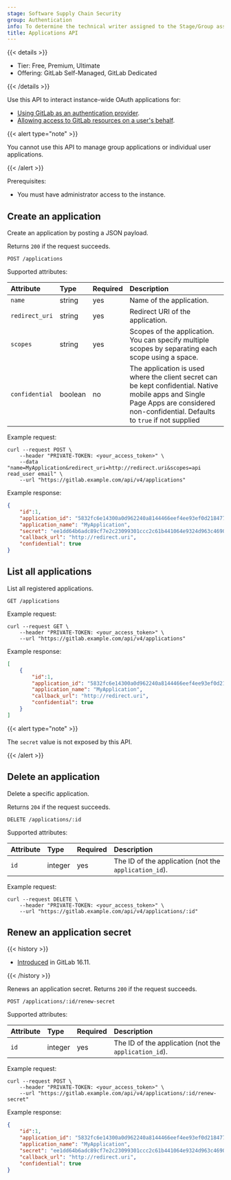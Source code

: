 ```yaml
---
stage: Software Supply Chain Security
group: Authentication
info: To determine the technical writer assigned to the Stage/Group associated with this page, see https://handbook.gitlab.com/handbook/product/ux/technical-writing/#assignments
title: Applications API
---
```


{{< details >}}

- Tier: Free, Premium, Ultimate
- Offering: GitLab Self-Managed, GitLab Dedicated

{{< /details >}}

Use this API to interact instance-wide OAuth applications for:

- [Using GitLab as an authentication provider](../integration/oauth_provider.md).
- [Allowing access to GitLab resources on a user's behalf](oauth2.md).

{{< alert type="note" >}}

You cannot use this API to manage group applications or individual user applications.

{{< /alert >}}

Prerequisites:

- You must have administrator access to the instance.

## Create an application

Create an application by posting a JSON payload.

Returns `200` if the request succeeds.

```plaintext
POST /applications
```

Supported attributes:

| Attribute      | Type    | Required | Description                      |
|:---------------|:--------|:---------|:---------------------------------|
| `name`         | string  | yes      | Name of the application.         |
| `redirect_uri` | string  | yes      | Redirect URI of the application. |
| `scopes`       | string  | yes      | Scopes of the application. You can specify multiple scopes by separating each scope using a space. |
| `confidential` | boolean | no       | The application is used where the client secret can be kept confidential. Native mobile apps and Single Page Apps are considered non-confidential. Defaults to `true` if not supplied |

Example request:

```shell
curl --request POST \
    --header "PRIVATE-TOKEN: <your_access_token>" \
    --data "name=MyApplication&redirect_uri=http://redirect.uri&scopes=api read_user email" \
    --url "https://gitlab.example.com/api/v4/applications"
```

Example response:

```json
{
    "id":1,
    "application_id": "5832fc6e14300a0d962240a8144466eef4ee93ef0d218477e55f11cf12fc3737",
    "application_name": "MyApplication",
    "secret": "ee1dd64b6adc89cf7e2c23099301ccc2c61b441064e9324d963c46902a85ec34",
    "callback_url": "http://redirect.uri",
    "confidential": true
}
```

## List all applications

List all registered applications.

```plaintext
GET /applications
```

Example request:

```shell
curl --request GET \
    --header "PRIVATE-TOKEN: <your_access_token>" \
    --url "https://gitlab.example.com/api/v4/applications"
```

Example response:

```json
[
    {
        "id":1,
        "application_id": "5832fc6e14300a0d962240a8144466eef4ee93ef0d218477e55f11cf12fc3737",
        "application_name": "MyApplication",
        "callback_url": "http://redirect.uri",
        "confidential": true
    }
]
```

{{< alert type="note" >}}

The `secret` value is not exposed by this API.

{{< /alert >}}

## Delete an application

Delete a specific application.

Returns `204` if the request succeeds.

```plaintext
DELETE /applications/:id
```

Supported attributes:

| Attribute | Type    | Required | Description                                         |
|:----------|:--------|:---------|:----------------------------------------------------|
| `id`      | integer | yes      | The ID of the application (not the `application_id`). |

Example request:

```shell
curl --request DELETE \
    --header "PRIVATE-TOKEN: <your_access_token>" \
    --url "https://gitlab.example.com/api/v4/applications/:id"
```

## Renew an application secret

{{< history >}}

- [Introduced](https://gitlab.com/gitlab-org/gitlab/-/issues/422420) in GitLab 16.11.

{{< /history >}}

Renews an application secret. Returns `200` if the request succeeds.

```plaintext
POST /applications/:id/renew-secret
```

Supported attributes:

| Attribute | Type    | Required | Description                                         |
|:----------|:--------|:---------|:----------------------------------------------------|
| `id`      | integer | yes      | The ID of the application (not the `application_id`). |

Example request:

```shell
curl --request POST \
    --header "PRIVATE-TOKEN: <your_access_token>" \
    --url "https://gitlab.example.com/api/v4/applications/:id/renew-secret"
```

Example response:

```json
{
    "id":1,
    "application_id": "5832fc6e14300a0d962240a8144466eef4ee93ef0d218477e55f11cf12fc3737",
    "application_name": "MyApplication",
    "secret": "ee1dd64b6adc89cf7e2c23099301ccc2c61b441064e9324d963c46902a85ec34",
    "callback_url": "http://redirect.uri",
    "confidential": true
}
```
